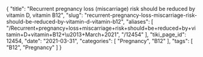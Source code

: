 {
    "title": "Recurrent pregnancy loss (miscarriage) risk should be reduced by vitamin D, vitamin B12",
    "slug": "recurrent-pregnancy-loss-miscarriage-risk-should-be-reduced-by-vitamin-d-vitamin-b12",
    "aliases": [
        "/Recurrent+pregnancy+loss+miscarriage+risk+should+be+reduced+by+vitamin+D+vitamin+B12+\u2013+March+2021",
        "/12454"
    ],
    "tiki_page_id": 12454,
    "date": "2021-03-31",
    "categories": [
        "Pregnancy",
        "B12"
    ],
    "tags": [
        "B12",
        "Pregnancy"
    ]
}